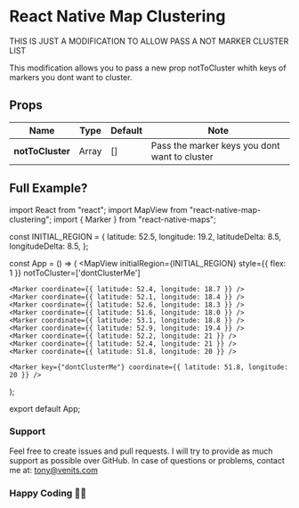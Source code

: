 ﻿# React Native Map Clustering

THIS IS JUST A MODIFICATION TO ALLOW PASS A NOT MARKER CLUSTER LIST

This modification allows you to pass a new prop notToCluster whith keys of markers you dont want to cluster.

## Props

| Name                                        | Type                  | Default                                      | Note                                                                                                                                                                                                                            |
| ------------------------------------------- | --------------------- | -------------------------------------------- | ------------------------------------------------------------------------------------------------------------------------------------------------------------------------------------------------------------------------------- |
| **notToCluster**                            | Array                | []                                      | Pass the marker keys you dont want to cluster                                                                                                                                                              |

## Full Example?

import React from "react";
import MapView from "react-native-map-clustering";
import { Marker } from "react-native-maps";

const INITIAL_REGION = {
  latitude: 52.5,
  longitude: 19.2,
  latitudeDelta: 8.5,
  longitudeDelta: 8.5,
};

const App = () => (
  <MapView
  initialRegion={INITIAL_REGION}
  style={{ flex: 1 }}
  notToCluster=['dontClusterMe']
  >
    <Marker coordinate={{ latitude: 52.4, longitude: 18.7 }} />
    <Marker coordinate={{ latitude: 52.1, longitude: 18.4 }} />
    <Marker coordinate={{ latitude: 52.6, longitude: 18.3 }} />
    <Marker coordinate={{ latitude: 51.6, longitude: 18.0 }} />
    <Marker coordinate={{ latitude: 53.1, longitude: 18.8 }} />
    <Marker coordinate={{ latitude: 52.9, longitude: 19.4 }} />
    <Marker coordinate={{ latitude: 52.2, longitude: 21 }} />
    <Marker coordinate={{ latitude: 52.4, longitude: 21 }} />
    <Marker coordinate={{ latitude: 51.8, longitude: 20 }} />

    <Marker key={"dontClusterMe"} coordinate={{ latitude: 51.8, longitude: 20 }} />
  </MapView>
);

export default App;

### Support

Feel free to create issues and pull requests. I will try to provide as much support as possible over GitHub. In case of questions or problems, contact me at:
[tony@venits.com](tony@venits.com)

### Happy Coding 💖🚀
